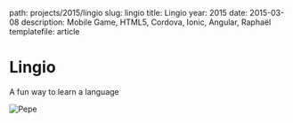 path: projects/2015/lingio
slug: lingio
title: Lingio
year: 2015
date: 2015-03-08
description: Mobile Game, HTML5, Cordova, Ionic, Angular, Raphaël
templatefile: article

# Lingio
A fun way to learn a language

![Pepe](http://lorempixel.com/500/252/)

